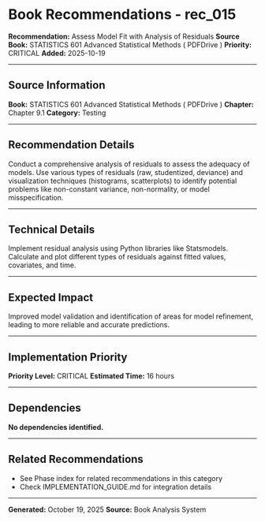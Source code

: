 # Book Recommendations - rec_015

**Recommendation:** Assess Model Fit with Analysis of Residuals
**Source Book:** STATISTICS 601 Advanced Statistical Methods ( PDFDrive )
**Priority:** CRITICAL
**Added:** 2025-10-19

---

## Source Information

**Book:** STATISTICS 601 Advanced Statistical Methods ( PDFDrive )
**Chapter:** Chapter 9.1
**Category:** Testing

---

## Recommendation Details

Conduct a comprehensive analysis of residuals to assess the adequacy of models. Use various types of residuals (raw, studentized, deviance) and visualization techniques (histograms, scatterplots) to identify potential problems like non-constant variance, non-normality, or model misspecification.

---

## Technical Details

Implement residual analysis using Python libraries like Statsmodels. Calculate and plot different types of residuals against fitted values, covariates, and time.

---

## Expected Impact

Improved model validation and identification of areas for model refinement, leading to more reliable and accurate predictions.

---

## Implementation Priority

**Priority Level:** CRITICAL
**Estimated Time:** 16 hours

---

## Dependencies

**No dependencies identified.**

---

## Related Recommendations

- See Phase index for related recommendations in this category
- Check IMPLEMENTATION_GUIDE.md for integration details

---

**Generated:** October 19, 2025
**Source:** Book Analysis System
